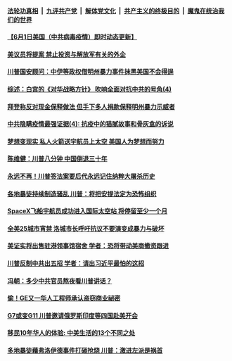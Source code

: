 

####  [法轮功真相](../../../../basic/blob/master/README.md?t=06012301) &nbsp;|&nbsp; [九评共产党](../../../../9ping.md/blob/master/README.md?t=06012301) &nbsp;|&nbsp; [解体党文化](../../../../jtdwh.md/blob/master/README.md?t=06012301)  &nbsp;|&nbsp; [共产主义的终极目的](../../../../gczydzjmd.md/blob/master/README.md?t=06012301) &nbsp;|&nbsp; [魔鬼在统治我们的世界](../../../../mgztzwmdsj.md/blob/master/README.md?t=06012301) 

#### [【6月1日美国（中共病毒疫情）即时动态更新】](../pages/soh6/385195.md?t=06012301) 
#### [美议员将提案 禁止投资与解放军有关的外企](../pages/soh6/385147.md?t=06012301) 
#### [川普国安顾问：中伊等政权借明州暴力事件抹黑美国不会得逞](../pages/soh6/385127.md?t=06012301) 
#### [综述：白宫的《对华战略方针》 吹响全面对抗中共的号角(4)](../pages/soh6/385047.md?t=06012301) 
#### [拜登称反对现金保释做法 但手下多人捐款保释明州暴力示威者 ](../pages/soh6/385045.md?t=06012301) 
#### [中共隐瞒疫情最强证据(4): 抗疫中的猫腻故事和骨灰盒的诉说](../pages/soh6/385059.md?t=06012301) 
#### [梦想变现实 私人火箭送宇航员上太空 美国人为梦想而努力](../pages/soh6/385049.md?t=06012301) 
#### [陈维健：川普八分钟  中国倒退三十年](../pages/soh6/385043.md?t=06012301) 
#### [永远不再！川普签法案要后代永远记住纳粹大屠杀历史](../pages/soh6/385025.md?t=06012301) 
#### [各地暴徒持续制造骚乱 川普：将把安提法定为恐怖组织](../pages/soh6/385041.md?t=06012301) 
#### [SpaceX飞船宇航员成功进入国际太空站 将停留至少一个月 ](../pages/soh6/385029.md?t=06012301) 
#### [全美25城市宵禁 洛城市长呼吁抗议不要演变成暴力与破坏 ](../pages/soh6/384923.md?t=06012301) 
#### [美证实将出售驻港领事馆宿舍 学者：恐将带动美商撤资跟进](../pages/soh6/384887.md?t=06012301) 
#### [川普反制中共出五招 学者：请出习近平最怕的这招](../pages/soh6/384907.md?t=06012301) 
#### [冯朝：多少中共官员熬夜看川普讲话？](../pages/soh6/384901.md?t=06012301) 
#### [偷！GE又一华人工程师承认盗窃商业祕密](../pages/soh6/384897.md?t=06012301) 
#### [G7或变G11 川普邀请俄罗斯印度等四国赴美开会](../pages/soh6/384885.md?t=06012301) 
#### [移民10年华人的体验: 中美生活的13个不同之处](../pages/soh6/384881.md?t=06012301) 
#### [多地暴徒藉弗洛伊德事件打砸抢烧 川普：激进左派是祸首](../pages/soh6/384859.md?t=06012301) 
